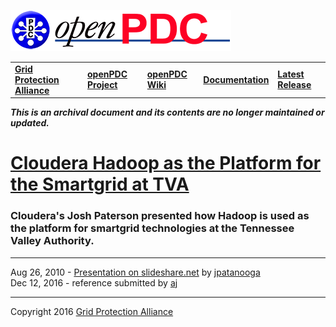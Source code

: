 [![The Open Source Phasor Data Concentrator](../openPDC_Logo.png)](../openPDC_Home.md "The Open Source Phasor Data Concentrator")

|   |   |   |   |   |
|---|---|---|---|---|
| **[Grid Protection Alliance](http://www.gridprotectionalliance.org "Grid Protection Alliance Home Page")** | **[openPDC Project](https://github.com/GridProtectionAlliance/openPDC "openPDC Project on GitHub")** | **[openPDC Wiki](../openPDC_Home.md "openPDC Wiki Home Page")** | **[Documentation](../openPDC_Documentation_Home.md "openPDC Documentation Home Page")** | **[Latest Release](https://github.com/GridProtectionAlliance/openPDC/releases "openPDC Releases Home Page")** |

***This is an archival document and its contents are no longer maintained or updated.***



# [Cloudera Hadoop as the Platform for the Smartgrid at TVA](http://www.slideshare.net/cloudera/hadoop-as-the-platform-for-the-smartgrid-at-tva "http://www.slideshare.net/cloudera/hadoop-as-the-platform-for-the-smartgrid-at-tva")

### Cloudera's Josh Paterson presented how Hadoop is used as the platform for smartgrid technologies at the Tennessee Valley Authority.

---

Aug 26, 2010 - [Presentation on slideshare.net](http://www.slideshare.net/cloudera/hadoop-as-the-platform-for-the-smartgrid-at-tva) by [jpatanooga](https://github.com/jpatanooga)  
Dec 12, 2016 - reference submitted by [aj](https://github.com/ajstadlin)

---

Copyright 2016 [Grid Protection Alliance](http://www.gridprotectionalliance.org)
